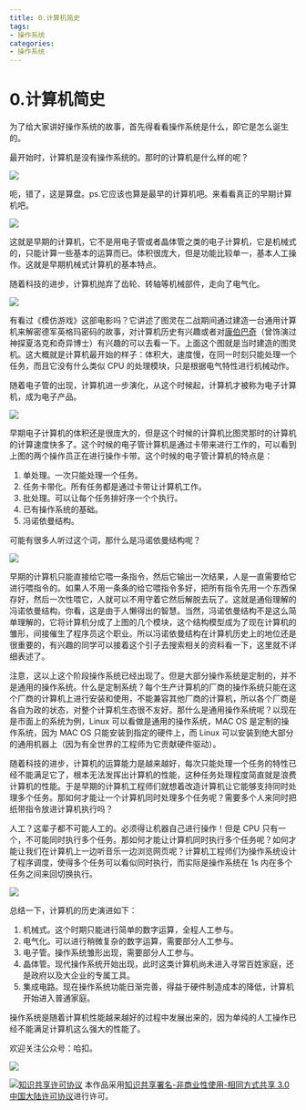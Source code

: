 ```yaml
---
title: 0.计算机简史
tags: 
- 操作系统
categories:
- 操作系统
---
```


# 0.计算机简史
为了给大家讲好操作系统的故事，首先得看看操作系统是什么，即它是怎么诞生的。

最开始时，计算机是没有操作系统的。那时的计算机是什么样的呢？

![](https://i.loli.net/2021/03/12/j2PkVXu356J1ipm.jpg)

呃，错了，这是算盘。ps.它应该也算是最早的计算机吧。来看看真正的早期计算机吧。

![](https://i.loli.net/2021/03/12/1rCDlgkb3i4RHGu.jpg)

这就是早期的计算机，它不是用电子管或者晶体管之类的电子计算机，它是机械式的，只能计算一些基本的运算而已。体积很庞大，但是功能比较单一，基本人工操作。这就是早期机械式计算机的基本特点。

随着科技的进步，计算机抛弃了齿轮、转轴等机械部件，走向了电气化。

![](https://i.loli.net/2021/03/12/bR2MuzQBl5IGAtw.jpg)

有看过《模仿游戏》这部电影吗？它讲述了图灵在二战期间通过建造一台通用计算机来解密德军英格玛密码的故事，对计算机历史有兴趣或者对[康伯巴奇](https://baike.baidu.com/item/本尼迪克特·康伯巴奇)（曾饰演过神探夏洛克和奇异博士）有兴趣的可以去看一下。上面这个图就是当时建造的图灵机。这大概就是计算机最开始的样子：体积大，速度慢，在同一时刻只能处理一个任务，而且它没有什么类似 CPU 的处理模块，只是根据电气特性进行机械动作。

随着电子管的出现，计算机进一步演化，从这个时候起，计算机才被称为电子计算机，成为电子产品。

![](https://i.loli.net/2021/03/12/5lrS9jkdftZ7ebY.jpg)

早期电子计算机的体积还是很庞大的，但是这个时候的计算机比图灵那时的计算机的计算速度快多了。这个时候的电子管计算机是通过卡带来进行工作的，可以看到上图的两个操作员正在进行操作卡带。这个时候的电子管计算机的特点是：

1. 单处理。一次只能处理一个任务。
2. 任务卡带化。所有任务都是通过卡带让计算机工作。
3. 批处理。可以让每个任务排好序一个个执行。
4. 已有操作系统的基础。
5. 冯诺依曼结构。

可能有很多人听过这个词，那什么是冯诺依曼结构呢？

![](https://i.loli.net/2021/03/12/KutJc4ImN89W315.jpg)

早期的计算机只能直接给它喂一条指令，然后它输出一次结果，人是一直需要给它进行喂指令的。如果人不用一条条的给它喂指令多好，把所有指令先用一个东西保存好，然后一次性喂它，人就可以不用守着它然后解脱去玩了。这就是通俗理解的冯诺依曼结构。你看，这是由于人懒得出的智慧。当然，冯诺依曼结构不是这么简单理解的，它将计算机分成了上图的几个模块，这个结构模型成为了现在计算机的雏形，间接催生了程序员这个职业。所以冯诺依曼结构在计算机历史上的地位还是很重要的，有兴趣的同学可以接着这个引子去搜索相关的资料看一下，这里就不详细表述了。

注意，这以上这个阶段操作系统已经出现了。但是大部分操作系统是定制的，并不是通用的操作系统。什么是定制系统？每个生产计算机的厂商的操作系统只能在这个厂商的计算机上进行安装和使用，不能兼容其他厂商的计算机，所以各个厂商是各自为政的状态，对整个计算机生态很不友好。那什么是通用操作系统呢？以现在是市面上的系统为例，Linux 可以看做是通用的操作系统，MAC OS 是定制的操作系统，因为 MAC OS 只能安装到指定的硬件上，而 Linux 可以安装到绝大部分的通用机器上（因为有全世界的工程师为它贡献硬件驱动）。

随着科技的进步，计算机的运算能力是越来越好，每次只能处理一个任务的特性已经不能满足它了，根本无法发挥出计算机的性能，这种任务处理程度简直就是浪费计算机的性能。于是早期的计算机工程师们就想着改造计算机让它能够支持同时处理多个任务。那如何才能让一个计算机同时处理多个任务呢？需要多个人来同时把纸带指令放进计算机执行吗？

人工？这辈子都不可能人工的。必须得让机器自己进行操作！但是 CPU 只有一个，不可能同时执行多个任务。那如何才能让计算机同时执行多个任务呢？如何才能让我们在计算机上一边听音乐一边浏览网页呢？计算机工程师们为操作系统设计了程序调度，使得多个任务可以看似同时执行，而实际是操作系统在 1s 内在多个任务之间来回切换执行。

![](https://i.loli.net/2021/03/12/sdHOa4ih9S5BlJQ.jpg)

总结一下，计算机的历史演进如下：

1. 机械式。这个时期只能进行简单的数字运算，全程人工参与。
2. 电气化。可以进行稍微复杂的数字运算，需要部分人工参与。
3. 电子管。操作系统雏形出现，需要部分人工参与。
4. 晶体管。现代操作系统开始出现，此时这类计算机尚未进入寻常百姓家庭，还是政府以及大企业的专属工具。
5. 集成电路。现在操作系统功能日渐完善，得益于硬件制造成本的降低，计算机开始进入普通家庭。

操作系统是随着计算机性能越来越好的过程中发展出来的，因为单纯的人工操作已经不能满足计算机这么强大的性能了。



欢迎关注公众号：哈扣。

![](https://i.loli.net/2021/03/12/Tt3uBvRqDQarMI2.jpg)

<a rel="license" href="http://creativecommons.org/licenses/by-nc-sa/3.0/cn/"><img alt="知识共享许可协议" style="border-width:0" src="https://i.creativecommons.org/l/by-nc-sa/3.0/cn/80x15.png" /></a> 本作品采用<a rel="license" href="http://creativecommons.org/licenses/by-nc-sa/3.0/cn/">知识共享署名-非商业性使用-相同方式共享 3.0 中国大陆许可协议</a>进行许可。